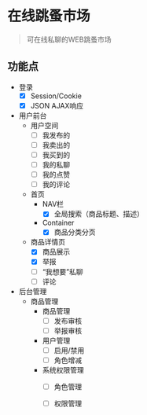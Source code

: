 # 在线跳蚤市场

> 可在线私聊的WEB跳蚤市场

## 功能点

- 登录
    - [x] Session/Cookie
    - [x] JSON AJAX响应
- 用户前台
    - 用户空间
        - [ ] 我发布的
        - [ ] 我卖出的
        - [ ] 我买到的
        - [ ] 我的私聊
        - [ ] 我的点赞
        - [ ] 我的评论
    - 首页
        - NAV栏
            - [x] 全局搜索（商品标题、描述）
        - Container
            - [x] 商品分类分页
    - 商品详情页
        - [x] 商品展示
        - [x] 举报
        - [ ] “我想要”私聊
        - [ ] 评论
- 后台管理
    - 商品管理
        - 商品管理
            - [ ] 发布审核
            - [ ] 举报审核
        - 用户管理
            - [ ] 启用/禁用
            - [ ] 角色增减
        - 系统权限管理
            - [ ] 角色管理
            - [ ] 权限管理
            
